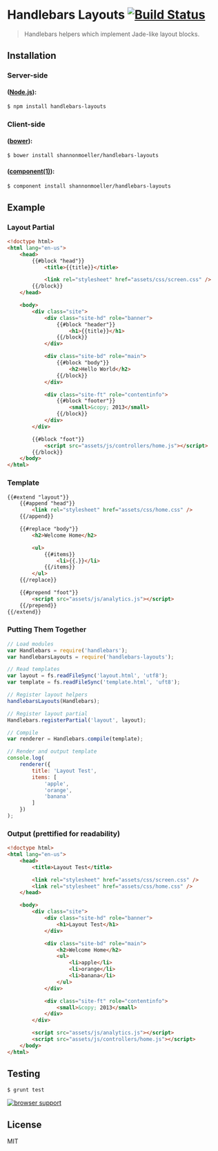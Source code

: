 # Handlebars Layouts [![Build Status](https://travis-ci.org/shannonmoeller/handlebars-layouts.png)](https://travis-ci.org/shannonmoeller/handlebars-layouts)

> Handlebars helpers which implement Jade-like layout blocks.

## Installation

### Server-side

#### ([Node.js](http://nodejs.org)):

```sh
$ npm install handlebars-layouts
```

### Client-side

#### ([bower](http://bower.io/)):

```sh
$ bower install shannonmoeller/handlebars-layouts
```

#### ([component(1)](http://component.io)):

```sh
$ component install shannonmoeller/handlebars-layouts
```

## Example

### Layout Partial

```html
<!doctype html>
<html lang="en-us">
    <head>
        {{#block "head"}}
            <title>{{title}}</title>

            <link rel="stylesheet" href="assets/css/screen.css" />
        {{/block}}
    </head>

    <body>
        <div class="site">
            <div class="site-hd" role="banner">
                {{#block "header"}}
                    <h1>{{title}}</h1>
                {{/block}}
            </div>

            <div class="site-bd" role="main">
                {{#block "body"}}
                    <h2>Hello World</h2>
                {{/block}}
            </div>

            <div class="site-ft" role="contentinfo">
                {{#block "footer"}}
                    <small>&copy; 2013</small>
                {{/block}}
            </div>
        </div>

        {{#block "foot"}}
            <script src="assets/js/controllers/home.js"></script>
        {{/block}}
    </body>
</html>
```

### Template

```html
{{#extend "layout"}}
    {{#append "head"}}
        <link rel="stylesheet" href="assets/css/home.css" />
    {{/append}}

    {{#replace "body"}}
        <h2>Welcome Home</h2>

        <ul>
            {{#items}}
                <li>{{.}}</li>
            {{/items}}
        </ul>
    {{/replace}}

    {{#prepend "foot"}}
        <script src="assets/js/analytics.js"></script>
    {{/prepend}}
{{/extend}}
```

### Putting Them Together

```js
// Load modules
var Handlebars = require('handlebars');
var handlebarsLayouts = require('handlebars-layouts');

// Read templates
var layout = fs.readFileSync('layout.html', 'utf8');
var template = fs.readFileSync('template.html', 'uft8');

// Register layout helpers
handlebarsLayouts(Handlebars);

// Register layout partial
Handlebars.registerPartial('layout', layout);

// Compile
var renderer = Handlebars.compile(template);

// Render and output template
console.log(
    renderer({
        title: 'Layout Test',
        items: [
            'apple',
            'orange',
            'banana'
        ]
    })
);
```

### Output (prettified for readability)

```html
<!doctype html>
<html lang="en-us">
    <head>
        <title>Layout Test</title>

        <link rel="stylesheet" href="assets/css/screen.css" />
        <link rel="stylesheet" href="assets/css/home.css" />
    </head>

    <body>
        <div class="site">
            <div class="site-hd" role="banner">
                <h1>Layout Test</h1>
            </div>

            <div class="site-bd" role="main">
                <h2>Welcome Home</h2>
                <ul>
                    <li>apple</li>
                    <li>orange</li>
                    <li>banana</li>
                </ul>
            </div>

            <div class="site-ft" role="contentinfo">
                <small>&copy; 2013</small>
            </div>
        </div>

        <script src="assets/js/analytics.js"></script>
        <script src="assets/js/controllers/home.js"></script>
    </body>
</html>
```

## Testing

```sh
$ grunt test
```

[![browser support](http://ci.testling.com/shannonmoeller/handlebars-layouts.png)](http://ci.testling.com/shannonmoeller/handlebars-layouts)

## License

MIT
